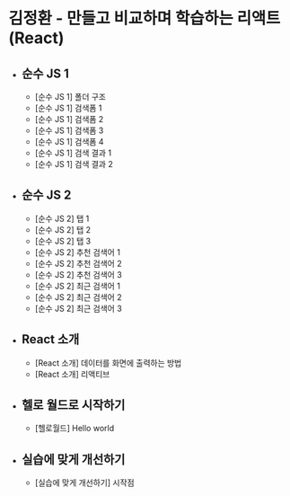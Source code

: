 # 김정환 - 만들고 비교하며 학습하는 리액트 (React)
- 순수 JS 1
  - 
  - [순수 JS 1] 폴더 구조
  - [순수 JS 1] 검색폼 1
  - [순수 JS 1] 검색폼 2
  - [순수 JS 1] 검색폼 3
  - [순수 JS 1] 검색폼 4
  - [순수 JS 1] 검색 결과 1
  - [순수 JS 1] 검색 결과 2
- 순수 JS 2
  - 
  - [순수 JS 2] 탭 1
  - [순수 JS 2] 탭 2
  - [순수 JS 2] 탭 3
  - [순수 JS 2] 추천 검색어 1
  - [순수 JS 2] 추천 검색어 2
  - [순수 JS 2] 추천 검색어 3
  - [순수 JS 2] 최근 검색어 1
  - [순수 JS 2] 최근 검색어 2
  - [순수 JS 2] 최근 검색어 3
- React 소개
  - 
  - [React 소개] 데이터를 화면에 출력하는 방법
  - [React 소개] 리액티브
- 헬로 월드로 시작하기 
  - 
  - [헬로월드] Hello world
- 실습에 맞게 개선하기
  -
  - [실습에 맞게 개선하기] 시작점